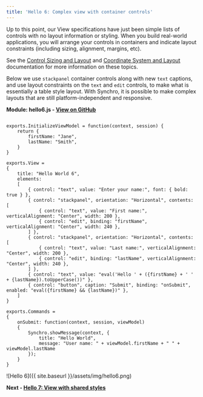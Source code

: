 ```yaml
---
title: 'Hello 6: Complex view with container controls'
---
```


Up to this point, our View specifications have just been simple lists of controls with no layout information or styling.  When you build
real-world applications, you will arrange your controls in containers and indicate layout constraints (including sizing, alignment, margins, etc).

See the [Control Sizing and Layout](../general/control-sizing-and-layout) and [Coordinate System and Layout](../general/coordinate-system-and-layout)
documentation for more information on these topics.

Below we use `stackpanel` container controls along with new `text` captions, and use layout constraints on the `text` and `edit` controls, to make
what is essentially a table style layout.  With Synchro, it is possible to make complex layouts that are still platform-independent and responsive. 

__Module: hello6.js - [View on GitHub](https://github.com/SynchroLabs/SynchroTutorial/blob/master/hello6.js)__

<pre><code>
exports.InitializeViewModel = function(context, session) {
    return {
        firstName: "Jane",
        lastName: "Smith",
    }
}

exports.View =
{
    title: "Hello World 6",
    elements:
    [
        <span class="mark">{ control: "text", value: "Enter your name:", font: { bold: true } },</span>
        <span class="mark">{ control: "stackpanel", orientation: "Horizontal", contents: [</span>
            <span class="mark">{ control: "text", value: "First name:", verticalAlignment: "Center", width: 200 },</span>
            { control: "edit", binding: "firstName", <span class="mark">verticalAlignment: "Center", width: 240</span> },
        ] },
        <span class="mark">{ control: "stackpanel", orientation: "Horizontal", contents: [</span>
            <span class="mark">{ control: "text", value: "Last name:", verticalAlignment: "Center", width: 200 },</span>
            { control: "edit", binding: "lastName", <span class="mark">verticalAlignment: "Center", width: 240</span> },
        ] },
        { control: "text", value: "eval('Hello ' + ({firstName} + ' ' + {lastName}).toUpperCase())" },
        { control: "button", caption: "Submit", binding: "onSubmit", enabled: "eval({firstName} && {lastName})" },
    ]
}

exports.Commands =
{
    onSubmit: function(context, session, viewModel)
    {
        Synchro.showMessage(context, { 
            title: "Hello World", 
            message: "User name: " + viewModel.firstName + " " + viewModel.lastName 
        });
    }
}
</code></pre>

![Hello 6]({{ site.baseurl }}/assets/img/hello6.png)

__Next - [Hello 7: View with shared styles](hello-7)__